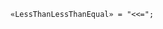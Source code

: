 <!-- This file is generated automatically by infrastructure scripts. Please don't edit by hand. -->

<!-- markdownlint-disable first-line-h1 -->

```{ .ebnf .slang-ebnf #LessThanLessThanEqual }
«LessThanLessThanEqual» = "<<=";
```
